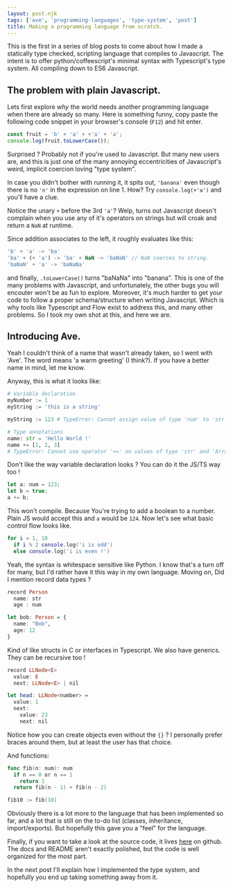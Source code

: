 ```yaml
---
layout: post.njk
tags: ['ave', 'programming-languages', 'type-system', 'post']
title: Making a programming language from scratch.
---
```


This is the first in a series of blog posts to come about how I made a statically type checked, scripting
language that compiles to Javascript. The intent is to offer python/coffeescript's minimal syntax
with Typescript's type system. All compiling down to ES6 Javascript.

## The problem with plain Javascript.

Lets first explore _why_ the world needs another programming language when there are already so many.
Here is something funny, copy paste the following code snippet in your browser's console (`F12`) and
hit enter.

```js
const fruit = 'b' + 'a' + +'a' + 'a';
console.log(fruit.toLowerCase());
```

Surprised ?
Probably not if you're used to Javascript. But many new users are, and this is just one of the many annoying eccentricities
of Javascript's weird, implicit coercion loving "type system".

In case you didn't bother with running it, it spits out, `'banana'` even though there is no `'n'` in the expression on line 1.
How? Try `console.log(+'a')` and you'll have a clue.

Notice the unary `+` before the 3rd `'a'`? Welp, turns out Javascript doesn't complain when you use any of it's operators on
strings but will croak and return a `NaN` at runtime.

Since addition associates to the left, it roughly evaluates like this:

```js
'b' + 'a' -> 'ba'
'ba' + (+ 'a') -> 'ba' + NaN -> 'baNaN' // NaN coerces to string.
'baNaN' + 'a' -> 'baNaNa'
```

and finally, `.toLowerCase()` turns "baNaNa" into "banana". This is one of the many problems with Javascript,
and unfortunately, the other bugs you will encouter won't be as fun to explore. Moreover, it's much harder to get your code to
follow a proper schema/structure when writing Javascript. Which is why tools like Typescript and Flow exist to address this, and many other
problems. So I took my own shot at this, and here we are.

## Introducing Ave.

Yeah I couldn't think of a name that wasn't already taken, so I went with 'Ave'. The word means 'a warm greeting' (I think?).
If you have a better name in mind, let me know.

Anyway, this is what it looks like:

```py
# Variable declaration
myNumber := 1
myString := 'this is a string'

myString := 123 # TypeError: Cannot assign value of type 'num' to 'str'.

# Type annotations
name: str = 'Hello World !'
name += [1, 2, 3]
# TypeError: Cannot use operator '+=' on values of type 'str' and 'Array<num>'
```

Don't like the way variable declaration looks ? You can do it the JS/TS way too !

```ts
let a: num = 123;
let b = true;
a += b;
```

This won't compile. Because You're trying to add a boolean to a number.
Plain JS would accept this and `a` would be `124`. Now let's see what basic control flow looks like.

```lua
for i = 1, 10
  if i % 2 console.log('i is odd')
  else console.log('i is even !')
```

Yeah, the syntax is whitespace sensitive like Python. I know that's a turn off for many, but I'd
rather have it this way in my own language. Moving on,
Did I mention record data types ?

```hs
record Person
  name: str
  age : num

let bob: Person = {
  name: "Bob",
  age: 12
}
```

Kind of like structs in C or interfaces in Typescript.
We also have generics.
They can be recursive too !

```hs
record LLNode<E>
  value: E
  next: LLNode<E> | nil

let head: LLNode<number> =
  value: 1
  next:
    value: 23
    next: nil
```

Notice how you can create objects even without the `{}` ? I personally prefer braces around them,
but at least the user has that choice.

And functions:

```go
func fib(n: num): num
  if n == 0 or n == 1
    return 1
  return fib(n - 1) + fib(n - 2)

fib10 := fib(10)
```

Obviously there is a lot more to the language that has been implemented so far,
and a lot that is still on the to-do list (classes, inheritance, import/exports). But hopefully
this gave you a "feel" for the language.

Finally, if you want to take a look at the source code, it lives [here](https://github.com/srijan-paul/AveTS) on github.
The docs and README aren't exactly polished, but the code is well organized for the most part.

In the next post I'll explain how I implemented the type system, and hopefully you end up taking something away from it.
